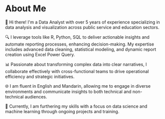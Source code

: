 # About Me
👋 Hi there! I'm a Data Analyst with over 5 years of experience specializing in data analysis and visualization across public service and education sectors.

🔍 I leverage tools like R, Python, SQL to deliver actionable insights and automate reporting processes, enhancing decision-making. My expertise includes advanced data cleaning, statistical modeling, and dynamic report creation using Excel Power Query.

📊 Passionate about transforming complex data into clear narratives, I collaborate effectively with cross-functional teams to drive operational efficiency and strategic initiatives.

🌐 I am fluent in English and Mandarin, allowing me to engage in diverse environments and communicate insights to both technical and non-technical audiences.

🚀 Currently, I am furthering my skills with a focus on data science and machine learning through ongoing projects and training.
